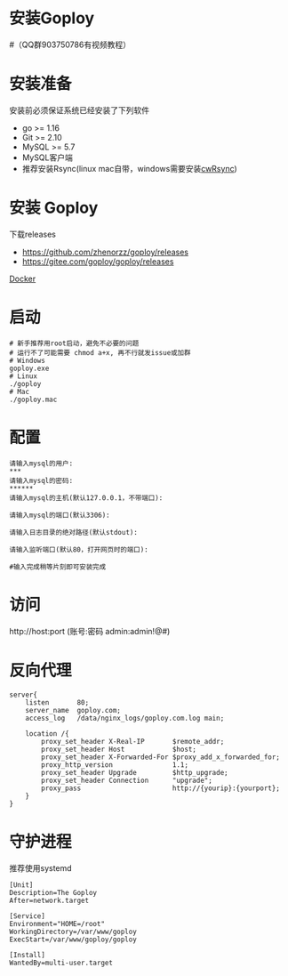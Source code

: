 # 安装Goploy

#（QQ群903750786有视频教程）

# 安装准备

安装前必须保证系统已经安装了下列软件

- go >= 1.16
- Git >= 2.10
- MySQL >= 5.7
- MySQL客户端
- 推荐安装Rsync(linux mac自带，windows需要安装[cwRsync](https://www.itefix.net/cwrsync))

# 安装 Goploy

下载releases
- https://github.com/zhenorzz/goploy/releases
- https://gitee.com/goploy/goploy/releases

[Docker](https://hub.docker.com/r/zhenorzz/goploy)

# 启动

```shell
# 新手推荐用root启动，避免不必要的问题
# 运行不了可能需要 chmod a+x, 再不行就发issue或加群
# Windows
goploy.exe
# Linux
./goploy
# Mac
./goploy.mac
```

# 配置

```shell
请输入mysql的用户:
***
请输入mysql的密码:
******
请输入mysql的主机(默认127.0.0.1，不带端口):

请输入mysql的端口(默认3306):

请输入日志目录的绝对路径(默认stdout):

请输入监听端口(默认80，打开网页时的端口):

#输入完成稍等片刻即可安装完成
```
    
# 访问

http://host:port (账号:密码 admin:admin!@#)

# 反向代理

```nginx
server{
    listen       80;
    server_name  goploy.com;
    access_log   /data/nginx_logs/goploy.com.log main;

    location /{
        proxy_set_header X-Real-IP       $remote_addr;
        proxy_set_header Host            $host;
        proxy_set_header X-Forwarded-For $proxy_add_x_forwarded_for;
        proxy_http_version               1.1;
        proxy_set_header Upgrade         $http_upgrade;
        proxy_set_header Connection      "upgrade";
        proxy_pass                       http://{yourip}:{yourport};
    }
}
```

# 守护进程

推荐使用systemd

```shell
[Unit]
Description=The Goploy
After=network.target

[Service]
Environment="HOME=/root"
WorkingDirectory=/var/www/goploy
ExecStart=/var/www/goploy/goploy

[Install]
WantedBy=multi-user.target
```